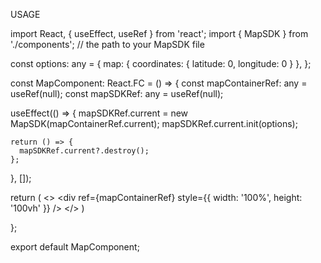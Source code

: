 

USAGE

import React, { useEffect, useRef } from 'react';
import { MapSDK } from './components'; // the path to your MapSDK file


const options: any = {
  map: {
    coordinates: {
      latitude: 0,
      longitude: 0
    }
  },
};

const MapComponent: React.FC = () => {
  const mapContainerRef: any = useRef(null);
  const mapSDKRef: any = useRef(null);

  useEffect(() => {
    mapSDKRef.current = new MapSDK(mapContainerRef.current);
    mapSDKRef.current.init(options);

    return () => {
      mapSDKRef.current?.destroy();
    };
  }, []);

  return (
    <>
      <div ref={mapContainerRef} style={{ width: '100%', height: '100vh' }} />
    </>
  )



};

export default MapComponent;
